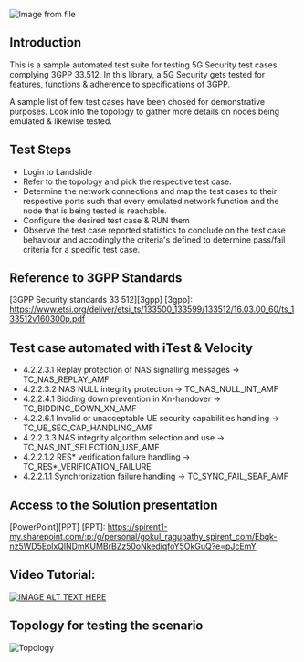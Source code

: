 ![Image from file](Spirent_logo_full_1.png=300x80)

## Introduction
This is a sample automated test suite for testing 5G Security test cases complying 3GPP 33.512. 
In this library, a 5G Security gets tested for features, functions & adherence to specifications of 3GPP.

A sample list of few test cases have been chosed for demonstrative purposes. 
Look into the topology to gather more details on nodes being emulated & likewise tested.

## Test Steps
* Login to Landslide
* Refer to the topology and pick the respective test case. 
* Determine the network connections and map the test cases to their respective ports such that every emulated network function and the node that is being tested is reachable. 
* Configure the desired test case & RUN them
* Observe the test case reported statistics to conclude on the test case behaviour and accodingly the criteria's defined to determine pass/fail criteria for a specific test case. 

## Reference to 3GPP Standards
[3GPP Security standards 33 512][3gpp]
[3gpp]: <https://www.etsi.org/deliver/etsi_ts/133500_133599/133512/16.03.00_60/ts_133512v160300p.pdf>

## Test case automated with iTest & Velocity
* 4.2.2.3.1 Replay protection of NAS signalling messages -> TC_NAS_REPLAY_AMF
* 4.2.2.3.2 NAS NULL integrity protection -> TC_NAS_NULL_INT_AMF
* 4.2.2.4.1 Bidding down prevention in Xn-handover -> TC_BIDDING_DOWN_XN_AMF
* 4.2.2.6.1 Invalid or unacceptable UE security capabilities handling -> TC_UE_SEC_CAP_HANDLING_AMF
* 4.2.2.3.3 NAS integrity algorithm selection and use  -> TC_NAS_INT_SELECTION_USE_AMF
* 4.2.2.1.2 RES* verification failure handling -> TC_RES*_VERIFICATION_FAILURE
* 4.2.2.1.1 Synchronization failure handling -> TC_SYNC_FAIL_SEAF_AMF

## Access to the Solution presentation
[PowerPoint][PPT]
[PPT]: <https://spirent1-my.sharepoint.com/:p:/g/personal/gokul_ragupathy_spirent_com/Ebqk-nz5WD5EolxQlNDmKUMBrBZz50oNkediqfoY5OkGuQ?e=pJcEmY>

## Video Tutorial:
[![IMAGE ALT TEXT HERE](https://img.youtube.com/vi/6-Gg2uXb39k/0.jpg)](https://www.youtube.com/watch?v=6-Gg2uXb39k)

## Topology for testing the scenario
![Topology](ls_EPCFunc.png=900x400)